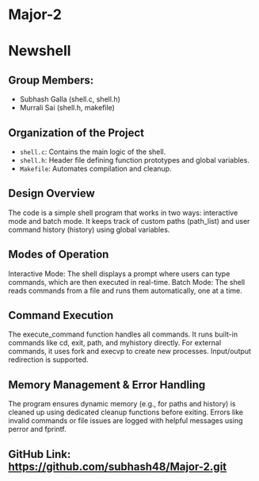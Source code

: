 # Major-2
# Newshell

## Group Members:
- Subhash Galla (shell.c, shell.h)
- Murrali Sai (shell.h, makefile)

## Organization of the Project
- `shell.c`: Contains the main logic of the shell.
- `shell.h`: Header file defining function prototypes and global variables.
- `Makefile`: Automates compilation and cleanup.

## Design Overview
The code is a simple shell program that works in two ways: interactive mode and batch mode. 
It keeps track of custom paths (path_list) and user command history (history) using global variables.

## Modes of Operation
Interactive Mode: The shell displays a prompt where users can type commands, which are then executed in real-time.
Batch Mode: The shell reads commands from a file and runs them automatically, one at a time.

## Command Execution
The execute_command function handles all commands.
It runs built-in commands like cd, exit, path, and myhistory directly.
For external commands, it uses fork and execvp to create new processes. Input/output redirection is supported.

## Memory Management & Error Handling
The program ensures dynamic memory (e.g., for paths and history) is cleaned up using dedicated cleanup functions before exiting.
Errors like invalid commands or file issues are logged with helpful messages using perror and fprintf.

## GitHub Link: https://github.com/subhash48/Major-2.git
